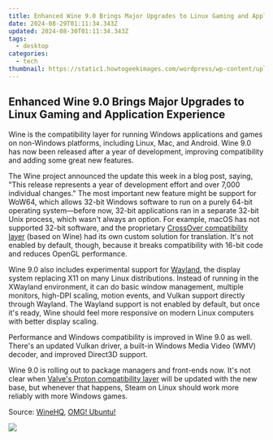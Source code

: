```yaml
---
title: Enhanced Wine 9.0 Brings Major Upgrades to Linux Gaming and Application Experience
date: 2024-08-29T01:11:34.343Z
updated: 2024-08-30T01:11:34.343Z
tags:
  - desktop
categories:
  - tech
thumbnail: https://static1.howtogeekimages.com/wordpress/wp-content/uploads/2024/01/winelogo.jpg
---
```


## Enhanced Wine 9.0 Brings Major Upgrades to Linux Gaming and Application Experience

Wine is the compatibility layer for running Windows applications and games on non-Windows platforms, including Linux, Mac, and Android. Wine 9.0 has now been released after a year of development, improving compatibility and adding some great new features.

 The Wine project announced the update this week in a blog post, saying, "This release represents a year of development effort and over 7,000 individual changes." The most important new feature might be support for WoW64, which allows 32-bit Windows software to run on a purely 64-bit operating system—before now, 32-bit applications ran in a separate 32-bit Unix process, which wasn't always an option. For example, macOS has not supported 32-bit software, and the proprietary [CrossOver compatibility layer](https://android-location-track.techidaily.com/how-to-intercept-text-messages-on-vivo-y100a-drfone-by-drfone-virtual-android/) (based on Wine) had its own custom solution for translation. It's not enabled by default, though, because it breaks compatibility with 16-bit code and reduces OpenGL performance.

 Wine 9.0 also includes experimental support for [Wayland](https://screen-capture.techidaily.com/updated-splitcam-review/), the display system replacing X11 on many Linux distributions. Instead of running in the XWayland environment, it can do basic window management, multiple monitors, high-DPI scaling, motion events, and Vulkan support directly through Wayland. The Wayland support is not enabled by default, but once it's ready, Wine should feel more responsive on modern Linux computers with better display scaling.

 Performance and Windows compatibility is improved in Wine 9.0 as well. There's an updated Vulkan driver, a built-in Windows Media Video (WMV) decoder, and improved Direct3D support.

 Wine 9.0 is rolling out to package managers and front-ends now. It's not clear when [Valve's Proton compatibility layer](https://youtube-tips.techidaily.com/ed-in-2024-professional-level-youtube-content-via-adobe-premiere/) will be updated with the new base, but whenever that happens, Steam on Linux should work more reliably with more Windows games.

 Source: [WineHQ](https://gitlab.winehq.org/wine/wine/-/releases/wine-9.0), [OMG! Ubuntu!](https://www.omgubuntu.co.uk/2024/01/wine-9-0-released-with-new-wow64-mode-experimental-wayland-driver)

<ins class="adsbygoogle"
     style="display:block"
     data-ad-format="autorelaxed"
     data-ad-client="ca-pub-7571918770474297"
     data-ad-slot="1223367746"></ins>



<ins class="adsbygoogle"
     style="display:block"
     data-ad-client="ca-pub-7571918770474297"
     data-ad-slot="8358498916"
     data-ad-format="auto"
     data-full-width-responsive="true"></ins>



<!-- affiliate ads begin -->
<a href="https://shop.mondly.com/affiliate.php?ACCOUNT=ATISTUDI&AFFILIATE=108875&PATH=https%3A%2F%2Fwww.mondly.com%3FAFFILIATE%3D108875%26RESOURCE%3D%2BGeneral%2B970x90%2B"><img src="https://secure.avangate.com/images/merchant/69c418c33ec2e1a4267fa9bb77fa1428/general-970x90.gif" border="0"></a>
<!-- affiliate ads end -->